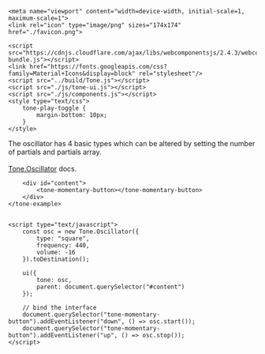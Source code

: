 <!DOCTYPE html>
<html>
<head>
  <meta charset="utf-8">
	<title>Oscillator</title>

	<meta name="viewport" content="width=device-width, initial-scale=1, maximum-scale=1">
	<link rel="icon" type="image/png" sizes="174x174" href="./favicon.png">

	<script src="https://cdnjs.cloudflare.com/ajax/libs/webcomponentsjs/2.4.3/webcomponents-bundle.js"></script>
	<link href="https://fonts.googleapis.com/css?family=Material+Icons&display=block" rel="stylesheet"/>
	<script src="../build/Tone.js"></script>
	<script src="./js/tone-ui.js"></script>
	<script src="./js/components.js"></script>
	<style type="text/css">
		tone-play-toggle {
			margin-bottom: 10px;
		}
	</style>
</head>
<body>
	<tone-example label="Oscillator">
		<div slot="explanation">
			The oscillator has 4 basic types which can be altered by setting the number
			of partials and partials array. 
			<br><br>
			<a href="https://tonejs.github.io/docs/Oscillator">Tone.Oscillator</a> docs.
		</div>

		<div id="content">
			<tone-momentary-button></tone-momentary-button>
		</div>
	</tone-example>


	<script type="text/javascript">
		const osc = new Tone.Oscillator({
			type: "square",
			frequency: 440,
			volume: -16
		}).toDestination();

		ui({
			tone: osc,
			parent: document.querySelector("#content")
		});

		// bind the interface
		document.querySelector("tone-momentary-button").addEventListener("down", () => osc.start());
		document.querySelector("tone-momentary-button").addEventListener("up", () => osc.stop());
	</script>
</body>
</html>

